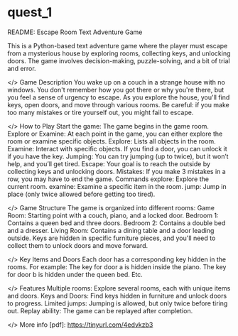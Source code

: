# quest_1
README: Escape Room Text Adventure Game

This is a Python-based text adventure game where the player must escape from a mysterious house by exploring rooms, collecting keys, and unlocking doors. The game involves decision-making, puzzle-solving, and a bit of trial and error.

</> Game Description
You wake up on a couch in a strange house with no windows. You don't remember how you got there or why you're there, but you feel a sense of urgency to escape. As you explore the house, you'll find keys, open doors, and move through various rooms. Be careful: if you make too many mistakes or tire yourself out, you might fail to escape.

</> How to Play
Start the game: The game begins in the game room. Explore or Examine: At each point in the game, you can either explore the room or examine specific objects. Explore: Lists all objects in the room. Examine: Interact with specific objects. If you find a door, you can unlock it if you have the key. Jumping: You can try jumping (up to twice), but it won’t help, and you’ll get tired. Escape: Your goal is to reach the outside by collecting keys and unlocking doors. Mistakes: If you make 3 mistakes in a row, you may have to end the game. Commands explore: Explore the current room. examine: Examine a specific item in the room. jump: Jump in place (only twice allowed before getting too tired).

</> Game Structure
The game is organized into different rooms:
Game Room: Starting point with a couch, piano, and a locked door. Bedroom 1: Contains a queen bed and three doors. Bedroom 2: Contains a double bed and a dresser. Living Room: Contains a dining table and a door leading outside. Keys are hidden in specific furniture pieces, and you'll need to collect them to unlock doors and move forward.

</> Key Items and Doors
Each door has a corresponding key hidden in the rooms. For example: The key for door a is hidden inside the piano. The key for door b is hidden under the queen bed. Etc.

</> Features
Multiple rooms: Explore several rooms, each with unique items and doors. Keys and Doors: Find keys hidden in furniture and unlock doors to progress. Limited jumps: Jumping is allowed, but only twice before tiring out. Replay ability: The game can be replayed after completion.

</> More info [pdf]: 
https://tinyurl.com/4edvkzb3
